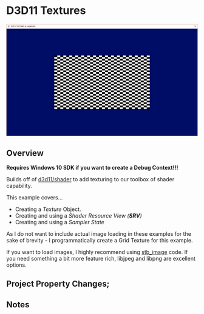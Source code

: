 D3D11 Textures
======

![Preview Image](../../images/d3d11_texture.png "Example Image")

## Overview
__Requires Windows 10 SDK if you want to create a Debug Context!!!__

Builds off of [d3d11/shader](../d3d11/inputbuffers) to add texturing to our toolbox of shader capability.

This example covers...
- Creating a *Texture* Object.
- Creating and using a *Shader Resource View (**SRV**)*
- Creating and using a *Sampler State*

As I do not want to include actual image loading in these examples for the sake of brevity - I programmatically create a Grid Texture for this example. 

If you want to load images, I highly recommend using [stb_image](https://github.com/nothings/stb) code.  If you need something a bit more feature rich, libjpeg and libpng are excellent options.  

## Project Property Changes;

## Notes

